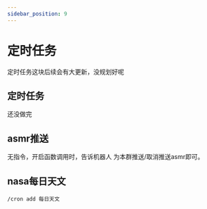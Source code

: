 ```yaml
---
sidebar_position: 9
---
```

# 定时任务
定时任务这块后续会有大更新，没规划好呢
## 定时任务
还没做完
## asmr推送
无指令，开启函数调用时，告诉机器人 为本群推送/取消推送asmr即可。
## nasa每日天文
```
/cron add 每日天文
```
